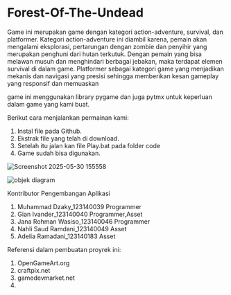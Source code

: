 # Forest-Of-The-Undead
Game ini merupakan game dengan kategori action-adventure, survival, dan platformer. Kategori action-adventure ini diambil karena, pemain akan mengalami eksplorasi, pertarungan dengan zombie dan penyihir yang merupakan penghuni dari hutan terkutuk. Dengan pemain yang bisa melawan musuh dan menghindari berbagai jebakan, maka terdapat elemen survival di dalam game. Platformer sebagai kategori game yang menjadikan mekanis dan navigasi yang presisi sehingga memberikan kesan gameplay yang responsif dan memuaskan

game ini menggunakan library pygame dan juga pytmx untuk keperluan dalam game yang kami buat.

Berikut cara menjalankan permainan kami:
1. Instal file pada Github.
2. Ekstrak file yang telah di download.
3. Setelah itu jalan kan file Play.bat pada folder code
4. Game sudah bisa digunakan.


![Screenshot 2025-05-30 155558](https://github.com/user-attachments/assets/44efe7d5-dffe-4bc4-b992-6f05f6a03e4f)

![objek diagram](https://github.com/user-attachments/assets/220a2029-2653-4d61-9209-48075574db33)

Kontributor Pengembangan Aplikasi
1. Muhammad Dzaky_123140039       Programmer
2. Gian Ivander_123140040         Programmer,Asset
3. Jana Rohman Wasiso_123140046   Programmer
4. Nahli Saud Ramdani_123140049   Asset
5. Adelia Ramadani_123140183      Asset 

Referensi dalam pembuatan proyrek ini:
1. OpenGameArt.org
2. craftpix.net
3. gamedevmarket.net
4. 



